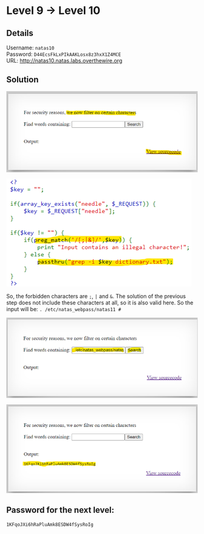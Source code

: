 # Level 9 → Level 10

## Details
Username: `natas10`<br />
Password: `D44EcsFkLxPIkAAKLosx8z3hxX1Z4MCE`<br />
URL:      http://natas10.natas.labs.overthewire.org

## Solution
<img src="./0.png"></img>

<img src="./1.png"></img>

So, the forbidden characters are `;`, `|` and `&`. The solution of the previous step does not include these characters at all, so it is also valid here. So the input will be: `. /etc/natas_webpass/natas11 #`

<img src="./2.png"></img>

<img src="./3.png"></img>

## Password for the next level:
```
1KFqoJXi6hRaPluAmk8ESDW4fSysRoIg
```
